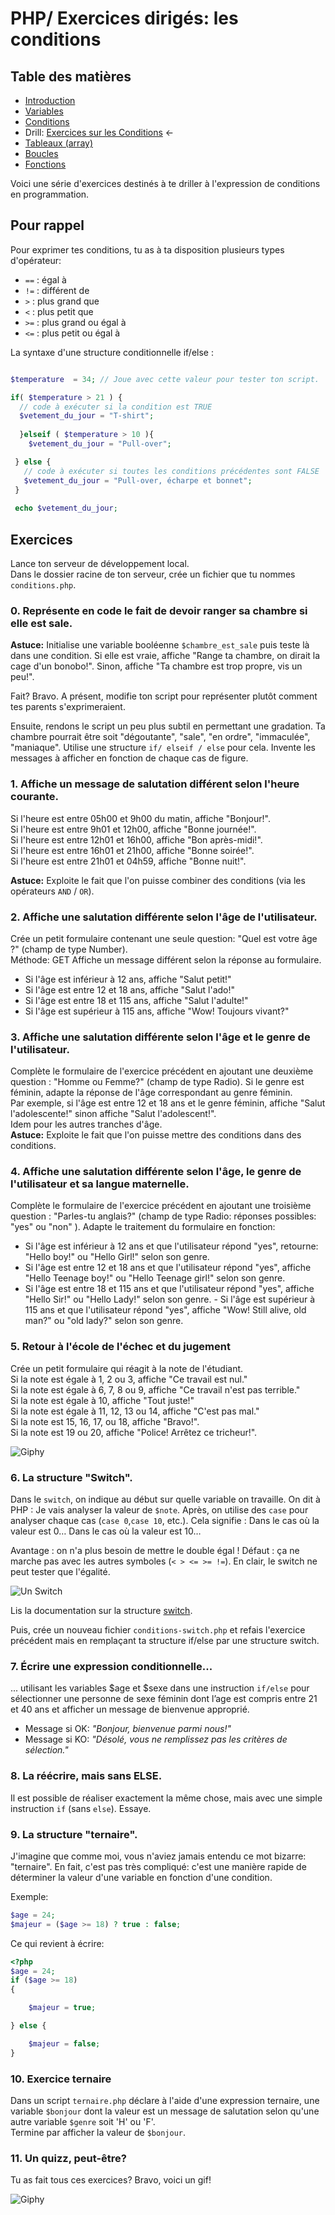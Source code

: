 # PHP/ Exercices dirigés: les conditions

## Table des matières

- [Introduction](php-introduction.md)  
- [Variables](php-variables.md)  
- [Conditions](php-conditions.md) 
- Drill: [Exercices sur les Conditions](php-exercices-conditions.md)  ← 
- [Tableaux (array)](php-array.md)
- [Boucles](php-boucles.md)
- [Fonctions](php-fonctions.md)


Voici une série d'exercices destinés à te driller à l'expression de conditions en programmation.

## Pour rappel


Pour exprimer tes conditions, tu as à ta disposition plusieurs types d'opérateur:

- `==` : égal à
- `!=` : différent de
- `>` : plus grand que
- `<` : plus petit que 
- `>=` : plus grand ou égal à
- `<=` : plus petit ou égal à

La syntaxe d'une structure conditionnelle if/else :


```php

$temperature  = 34; // Joue avec cette valeur pour tester ton script.

if( $temperature > 21 ) {
  // code à exécuter si la condition est TRUE
  $vetement_du_jour = "T-shirt";
  
  }elseif ( $temperature > 10 ){
    $vetement_du_jour = "Pull-over";

 } else {
   // code à exécuter si toutes les conditions précédentes sont FALSE
   $vetement_du_jour = "Pull-over, écharpe et bonnet";
 }
 
 echo $vetement_du_jour;
```

## Exercices

Lance ton serveur de développement local.  
Dans le dossier racine de ton serveur, crée un fichier que tu nommes `conditions.php`.  

### 0. Représente en code le fait de devoir ranger sa chambre si elle est sale.  

**Astuce:** Initialise une variable booléenne `$chambre_est_sale` puis teste là dans une condition. Si elle est vraie, affiche "Range ta chambre, on dirait la cage d'un bonobo!". Sinon, affiche "Ta chambre est trop propre, vis un peu!".  

Fait? Bravo. A présent, modifie ton script pour représenter plutôt comment tes parents s'exprimeraient.  

Ensuite, rendons le script un peu plus subtil en permettant une gradation. Ta chambre pourrait être soit "dégoutante", "sale", "en ordre", "immaculée", "maniaque". Utilise une structure `if/ elseif / else` pour cela. Invente les messages à afficher en fonction de chaque cas de figure.  

### 1. Affiche un message de salutation différent selon l'heure courante.
Si l'heure est entre 05h00 et 9h00 du matin, affiche "Bonjour!".  
Si l'heure est entre 9h01 et 12h00, affiche "Bonne journée!".  
Si l'heure est entre 12h01 et 16h00, affiche "Bon après-midi!".  
Si l'heure est entre 16h01 et 21h00, affiche "Bonne soirée!".  
Si l'heure est entre 21h01 et 04h59, affiche "Bonne nuit!".  

**Astuce:** Exploite le fait que l'on puisse combiner des conditions (via les opérateurs `AND` / `OR`).

### 2. Affiche une salutation différente selon l'âge de l'utilisateur.
Crée un petit formulaire contenant une seule question: "Quel est votre âge ?" (champ de type Number).  
Méthode: GET
Affiche un message différent selon la réponse au formulaire.  
- Si l'âge est inférieur à 12 ans, affiche "Salut petit!"  
- Si l'âge est entre 12 et 18 ans, affiche "Salut l'ado!"  
- Si l'âge est entre 18 et 115 ans, affiche "Salut l'adulte!"  
- Si l'âge est supérieur à 115 ans, affiche "Wow! Toujours vivant?"   

### 3. Affiche une salutation différente selon l'âge et le genre de l'utilisateur.
Complète le formulaire de l'exercice précédent en ajoutant une deuxième question : "Homme ou Femme?" (champ de type Radio).
Si le genre est féminin, adapte la réponse de l'âge correspondant au genre féminin.  
Par exemple, si l'âge est entre 12 et 18 ans et le genre féminin, affiche "Salut l'adolescente!" sinon affiche "Salut l'adolescent!".  
Idem pour les autres tranches d'âge.  
**Astuce:** Exploite le fait que l'on puisse mettre des conditions dans des conditions.

### 4. Affiche une salutation différente selon l'âge, le genre de l'utilisateur et sa langue maternelle.
Complète le formulaire de l'exercice précédent en ajoutant une troisième question : "Parles-tu anglais?" (champ de type Radio: réponses possibles: "yes" ou "non" ).
Adapte le traitement du formulaire en fonction:
- Si l'âge est inférieur à 12 ans et que l'utilisateur répond "yes", retourne: "Hello boy!" ou "Hello Girl!" selon son genre.   
- Si l'âge est entre 12 et 18 ans et que l'utilisateur répond "yes", affiche "Hello Teenage boy!" ou "Hello Teenage girl!" selon son genre.  
- Si l'âge est entre 18 et 115 ans et que l'utilisateur répond "yes", affiche "Hello Sir!" ou "Hello Lady!" selon son genre.  - Si l'âge est supérieur à 115 ans et que l'utilisateur répond "yes", affiche "Wow! Still alive, old man?" ou "old lady?" selon son genre.  


### 5. Retour à l'école de l'échec et du jugement
Crée un petit formulaire qui réagit à la note de l'étudiant.  
Si la note est égale à 1, 2 ou 3, affiche "Ce travail est nul."  
Si la note est égale à 6, 7, 8 ou 9, affiche "Ce travail n'est pas terrible."  
Si la note est égale à 10, affiche "Tout juste!"  
Si la note est égale à 11, 12, 13 ou 14, affiche "C'est pas mal."  
Si la note est 15, 16, 17, ou 18, affiche "Bravo!".  
Si la note est 19 ou 20, affiche "Police! Arrêtez ce tricheur!".  

![Giphy](http://media2.giphy.com/media/NzWGJoHbR4zAI/giphy.gif)

### 6. La structure "Switch".

Dans le `switch`, on indique au début sur quelle variable on travaille. On dit à PHP : Je vais analyser la valeur de `$note`. Après, on utilise des `case` pour analyser chaque cas (`case 0`,`case 10`, etc.). Cela signifie  : Dans le cas où la valeur est 0… Dans le cas où la valeur est 10…

Avantage : on n'a plus besoin de mettre le double égal ! Défaut : ça ne marche pas avec les autres symboles (`< > <= >= !=`). En clair, le switch ne peut tester que l'égalité.

![Un Switch](./rail-switch.png)

Lis la documentation sur la structure [switch](http://php.net/manual/fr/control-structures.switch.php).

Puis, crée un nouveau fichier `conditions-switch.php` et refais l'exercice précédent mais en remplaçant ta structure if/else par une structure switch.

### 7. Écrire une expression conditionnelle...
... utilisant les variables $age et $sexe dans une instruction `if/else` pour sélectionner une personne de sexe féminin dont l’age est compris entre 21 et 40 ans et afficher un message de bienvenue approprié.   
- Message si OK: *"Bonjour, bienvenue parmi nous!"*  
- Message si KO: *"Désolé, vous ne remplissez pas les critères de sélection."*

### 8. La réécrire, mais sans ELSE.
Il est possible de réaliser exactement la même chose, mais avec une simple instruction `if` (sans  `else`). Essaye.


### 9. La structure "ternaire".

J'imagine que comme moi, vous n'aviez jamais entendu ce mot bizarre: "ternaire". En fait, c'est pas très compliqué: c'est une manière rapide de déterminer la valeur d'une variable en fonction d'une condition.

Exemple:  

```php
$age = 24;
$majeur = ($age >= 18) ? true : false;
```

Ce qui revient à écrire:

```php
<?php
$age = 24;
if ($age >= 18)
{

	$majeur = true;

} else {

	$majeur = false;
}

```

### 10. Exercice ternaire

Dans un script `ternaire.php` déclare à l'aide d'une expression ternaire, une variable `$bonjour` dont la valeur est un message de salutation selon qu'une autre variable `$genre` soit 'H' ou 'F'.  
Termine par afficher la valeur de `$bonjour`.


### 11. Un quizz, peut-être?

Tu as fait tous ces exercices? Bravo, voici un gif!

![Giphy](http://media0.giphy.com/media/CNprQ8KGpORVu/giphy.gif)
